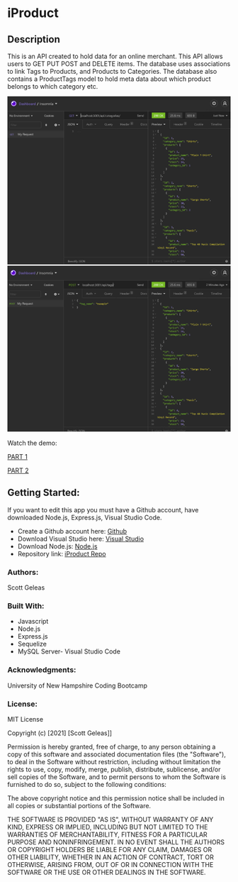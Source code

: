 # iProduct

 ## Description
 This is an API created to hold data for an online merchant. This API allows users to GET PUT POST and DELETE items. The database uses associations to link Tags to Products, and Products to Categories. The database also contains a ProductTags model to hold meta data about which product belongs to which category etc.
  
  ![GET Categories](./Assets/categories.PNG)
  ![POST Tag](./Assets/createTag.PNG)

  Watch the demo:

  [PART 1](https://www.youtube.com/watch?v=_btU5fJD9H4)
  
  [PART 2](https://www.youtube.com/watch?v=sjoSOcJXn_4)

 ## Getting Started:

If you want to edit this app you must have a Github account, have downloaded Node.js, Express.js, Visual Studio Code.

- Create a Github account here: [Github](https://github.com/)
- Download Visual Studio here: [Visual Studio](https://code.visualstudio.com/download/)
- Download Node.js: [Node.js](https://nodejs.org/en/)
- Repository link: [iProduct Repo](https://github.com/scottgeleas/iProduct)

 ### Authors:

 Scott Geleas

 ### Built With:

- Javascript
- Node.js
- Express.js
- Sequelize
- MySQL Server- Visual Studio Code

 ### Acknowledgments:

University of New Hampshire Coding Bootcamp

 ### License: 
 
MIT License

Copyright (c) [2021] [Scott Geleas]]

Permission is hereby granted, free of charge, to any person obtaining a copy
of this software and associated documentation files (the "Software"), to deal
in the Software without restriction, including without limitation the rights
to use, copy, modify, merge, publish, distribute, sublicense, and/or sell
copies of the Software, and to permit persons to whom the Software is
furnished to do so, subject to the following conditions:

The above copyright notice and this permission notice shall be included in all
copies or substantial portions of the Software.

THE SOFTWARE IS PROVIDED "AS IS", WITHOUT WARRANTY OF ANY KIND, EXPRESS OR
IMPLIED, INCLUDING BUT NOT LIMITED TO THE WARRANTIES OF MERCHANTABILITY,
FITNESS FOR A PARTICULAR PURPOSE AND NONINFRINGEMENT. IN NO EVENT SHALL THE
AUTHORS OR COPYRIGHT HOLDERS BE LIABLE FOR ANY CLAIM, DAMAGES OR OTHER
LIABILITY, WHETHER IN AN ACTION OF CONTRACT, TORT OR OTHERWISE, ARISING FROM,
OUT OF OR IN CONNECTION WITH THE SOFTWARE OR THE USE OR OTHER DEALINGS IN THE
SOFTWARE.